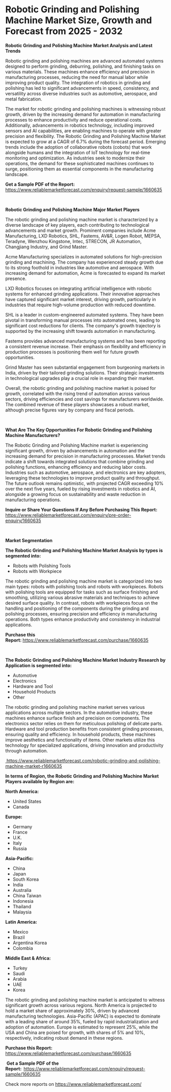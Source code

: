 <p><h1>Robotic Grinding and Polishing Machine Market Size, Growth and Forecast from 2025 - 2032</h1></p><p><strong>Robotic Grinding and Polishing Machine Market Analysis and Latest Trends</strong></p>
<p><p>Robotic grinding and polishing machines are advanced automated systems designed to perform grinding, deburring, polishing, and finishing tasks on various materials. These machines enhance efficiency and precision in manufacturing processes, reducing the need for manual labor while improving product quality. The integration of robotics in grinding and polishing has led to significant advancements in speed, consistency, and versatility across diverse industries such as automotive, aerospace, and metal fabrication.</p><p>The market for robotic grinding and polishing machines is witnessing robust growth, driven by the increasing demand for automation in manufacturing processes to enhance productivity and reduce operational costs. Additionally, advancements in robotics technology, including improved sensors and AI capabilities, are enabling machines to operate with greater precision and flexibility. The Robotic Grinding and Polishing Machine Market is expected to grow at a CAGR of 6.7% during the forecast period. Emerging trends include the adoption of collaborative robots (cobots) that work alongside humans and the integration of IoT technology for real-time monitoring and optimization. As industries seek to modernize their operations, the demand for these sophisticated machines continues to surge, positioning them as essential components in the manufacturing landscape.</p></p>
<p><strong>Get a Sample PDF of the Report:&nbsp;</strong> <a href="https://www.reliablemarketforecast.com/enquiry/request-sample/1660635?utm_campaign=1893&utm_medium=2&utm_source=Github&utm_content=ia&utm_term=17012025&utm_id=robotic-grinding-and-polishing-machine">https://www.reliablemarketforecast.com/enquiry/request-sample/1660635</a></p>
<p>&nbsp;</p>
<p><strong>Robotic Grinding and Polishing Machine Major Market Players</strong></p>
<p><p>The robotic grinding and polishing machine market is characterized by a diverse landscape of key players, each contributing to technological advancements and market growth. Prominent companies include Acme Manufacturing, LXD Robotics, SHL, Fastems, AV&R, Logen Robot, MEPSA, Teradyne, Wenzhou Kingstone, Intec, STRECON, JR Automation, Changjiang Industry, and Grind Master.</p><p>Acme Manufacturing specializes in automated solutions for high-precision grinding and machining. The company has experienced steady growth due to its strong foothold in industries like automotive and aerospace. With increasing demand for automation, Acme is forecasted to expand its market presence.</p><p>LXD Robotics focuses on integrating artificial intelligence with robotic systems for enhanced grinding applications. Their innovative approaches have captured significant market interest, driving growth, particularly in industries that require high-volume production with reduced downtime.</p><p>SHL is a leader in custom-engineered automated systems. They have been pivotal in transforming manual processes into automated ones, leading to significant cost reductions for clients. The company's growth trajectory is supported by the increasing shift towards automation in manufacturing.</p><p>Fastems provides advanced manufacturing systems and has been reporting a consistent revenue increase. Their emphasis on flexibility and efficiency in production processes is positioning them well for future growth opportunities.</p><p>Grind Master has seen substantial engagement from burgeoning markets in India, driven by their tailored grinding solutions. Their strategic investments in technological upgrades play a crucial role in expanding their market.</p><p>Overall, the robotic grinding and polishing machine market is poised for growth, correlated with the rising trend of automation across various sectors, driving efficiencies and cost savings for manufacturers worldwide. The combined revenue of these players showcases a robust market, although precise figures vary by company and fiscal periods.</p></p>
<p>&nbsp;</p>
<p><strong>What Are The Key Opportunities For Robotic Grinding and Polishing Machine Manufacturers?</strong></p>
<p><p>The Robotic Grinding and Polishing Machine market is experiencing significant growth, driven by advancements in automation and the increasing demand for precision in manufacturing processes. Market trends indicate a shift towards integrated solutions that combine grinding and polishing functions, enhancing efficiency and reducing labor costs. Industries such as automotive, aerospace, and electronics are key adopters, leveraging these technologies to improve product quality and throughput. The future outlook remains optimistic, with projected CAGR exceeding 10% over the next five years, fueled by rising investments in robotics and AI, alongside a growing focus on sustainability and waste reduction in manufacturing operations.</p></p>
<p><strong>Inquire or Share Your Questions If Any Before Purchasing This Report:</strong> <a href="https://www.reliablemarketforecast.com/enquiry/pre-order-enquiry/1660635?utm_campaign=1893&utm_medium=2&utm_source=Github&utm_content=ia&utm_term=17012025&utm_id=robotic-grinding-and-polishing-machine">https://www.reliablemarketforecast.com/enquiry/pre-order-enquiry/1660635</a></p>
<p>&nbsp;</p>
<p><strong>Market Segmentation</strong></p>
<p><strong>The Robotic Grinding and Polishing Machine Market Analysis by types is segmented into:</strong></p>
<p><ul><li>Robots with Polishing Tools</li><li>Robots with Workpiece</li></ul></p>
<p><p>The robotic grinding and polishing machine market is categorized into two main types: robots with polishing tools and robots with workpieces. Robots with polishing tools are equipped for tasks such as surface finishing and smoothing, utilizing various abrasive materials and techniques to achieve desired surface quality. In contrast, robots with workpieces focus on the handling and positioning of the components during the grinding and polishing processes, ensuring precision and efficiency in manufacturing operations. Both types enhance productivity and consistency in industrial applications.</p></p>
<p><strong>Purchase this Report:&nbsp;</strong><a href="https://www.reliablemarketforecast.com/purchase/1660635?utm_campaign=1893&utm_medium=2&utm_source=Github&utm_content=ia&utm_term=17012025&utm_id=robotic-grinding-and-polishing-machine">https://www.reliablemarketforecast.com/purchase/1660635</a></p>
<p>&nbsp;</p>
<p><strong>The Robotic Grinding and Polishing Machine Market Industry Research by Application is segmented into:</strong></p>
<p><ul><li>Automotive</li><li>Electronics</li><li>Hardware and Tool</li><li>Household Products</li><li>Other</li></ul></p>
<p><p>The robotic grinding and polishing machine market serves various applications across multiple sectors. In the automotive industry, these machines enhance surface finish and precision on components. The electronics sector relies on them for meticulous polishing of delicate parts. Hardware and tool production benefits from consistent grinding processes, ensuring quality and efficiency. In household products, these machines improve aesthetics and functionality of items. Other markets utilize this technology for specialized applications, driving innovation and productivity through automation.</p></p>
<p><a href="https://www.reliablemarketforecast.com/robotic-grinding-and-polishing-machine-market-r1660635?utm_campaign=1893&utm_medium=2&utm_source=Github&utm_content=ia&utm_term=17012025&utm_id=robotic-grinding-and-polishing-machine">&nbsp;https://www.reliablemarketforecast.com/robotic-grinding-and-polishing-machine-market-r1660635</a></p>
<p><strong>In terms of Region, the Robotic Grinding and Polishing Machine Market Players available by Region are:</strong></p>
<p>
    <p> <strong> North America: </strong>
        <ul>
            <li>United States</li>
            <li>Canada</li>
        </ul>
        </p> 
    <p> <strong> Europe: </strong>
        <ul>
            <li>Germany</li>
            <li>France</li>
            <li>U.K.</li>
            <li>Italy</li>
            <li>Russia</li>
        </ul>
        </p> 
    <p> <strong> Asia-Pacific: </strong>
        <ul>
            <li>China</li>
            <li>Japan</li>
            <li>South Korea</li>
            <li>India</li>
            <li>Australia</li>
            <li>China Taiwan</li>
            <li>Indonesia</li>
            <li>Thailand</li>
            <li>Malaysia</li>
        </ul>
        </p> 
    <p> <strong> Latin America: </strong>
        <ul>
            <li>Mexico</li>
            <li>Brazil</li>
            <li>Argentina Korea</li>
            <li>Colombia</li>
        </ul>
        </p> 
    <p> <strong> Middle East & Africa: </strong>
        <ul>
            <li>Turkey</li>
            <li>Saudi</li>
            <li>Arabia</li>
            <li>UAE</li>
            <li>Korea</li>
        </ul>
    </p>
    </p>
<p><p>The robotic grinding and polishing machine market is anticipated to witness significant growth across various regions. North America is projected to hold a market share of approximately 30%, driven by advanced manufacturing technologies. Asia-Pacific (APAC) is expected to dominate with a leading share of around 35%, fueled by rapid industrialization and adoption of automation. Europe is estimated to represent 25%, while the USA and China are poised for growth, with shares of 5% and 10%, respectively, indicating robust demand in these regions.</p></p>
<p><strong>Purchase this Report: </strong><a href="https://www.reliablemarketforecast.com/purchase/1660635?utm_campaign=1893&utm_medium=2&utm_source=Github&utm_content=ia&utm_term=17012025&utm_id=robotic-grinding-and-polishing-machine">https://www.reliablemarketforecast.com/purchase/1660635</a></p>
<p>&nbsp;<strong>Get a Sample PDF of the Report:&nbsp;&nbsp;</strong><a href="https://www.reliablemarketforecast.com/enquiry/request-sample/1660635?utm_campaign=1893&utm_medium=2&utm_source=Github&utm_content=ia&utm_term=17012025&utm_id=robotic-grinding-and-polishing-machine">https://www.reliablemarketforecast.com/enquiry/request-sample/1660635</a></p>
<p><strong></strong></p>
<p>Check more reports on <a href="https://www.reliablemarketforecast.com/?utm_campaign=1893&utm_medium=2&utm_source=Github&utm_content=ia&utm_term=17012025&utm_id=robotic-grinding-and-polishing-machine">https://www.reliablemarketforecast.com/</a></p>